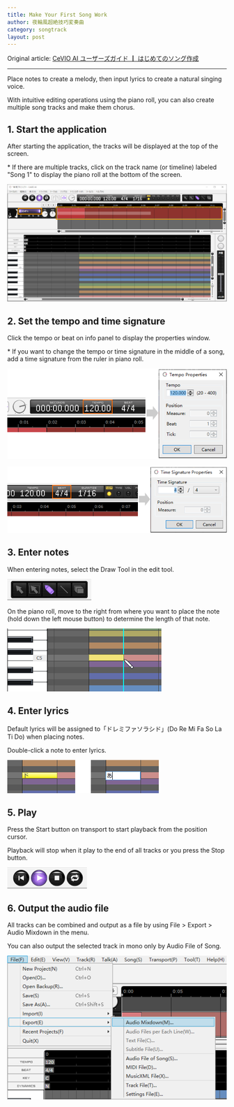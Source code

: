 ```yaml
---
title: Make Your First Song Work
author: 夜輪風超絶技巧変奏曲
category: songtrack
layout: post
---
```

Original article: [CeVIO AI ユーザーズガイド ┃ はじめてのソング作成](https://cevio.jp/guide/cevio_ai/tutorial_song/)

---
Place notes to create a melody, then input lyrics to create a natural singing voice.

With intuitive editing operations using the piano roll, you can also create multiple song tracks and make them chorus.

## 1. Start the application

After starting the application, the tracks will be displayed at the top of the screen.

\* If there are multiple tracks, click on the track name (or timeline) labeled "Song 1" to display the piano roll at the bottom of the screen.

![interface](images/tutorial_song_1.png)

## 2. Set the tempo and time signature

Click the tempo or beat on info panel to display the properties window.

\* If you want to change the tempo or time signature in the middle of a song, add a time signature from the ruler in piano roll.

![tempo](images/tutorial_song_2.png)

![beat](images/tutorial_song_3.png)

## 3. Enter notes

When entering notes, select the Draw Tool in the edit tool.

![draw tool](images/tutorial_song_4.png)

On the piano roll, move to the right from where you want to place the note (hold down the left mouse button) to determine the length of that note.

![enter note](images/tutorial_song_5.png)

## 4. Enter lyrics

Default lyrics will be assigned to「ドレミファソラシド」(Do Re Mi Fa So La Ti Do) when placing notes.

Double-click a note to enter lyrics.

![enter lyrics](images/tutorial_song_6.png)

## 5. Play

Press the Start button on transport to start playback from the position cursor.

Playback will stop when it play to the end of all tracks or you press the Stop button.

![play](images/tutorial_song_7.png)

## 6. Output the audio file

All tracks can be combined and output as a file by using File > Export > Audio Mixdown in the menu.

You can also output the selected track in mono only by Audio File of Song.

![output](images/tutorial_song_8.png)
